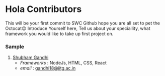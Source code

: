 # Hola Contributors

This will be your first commit to SWC Github hope you are all set to pet the Octocat:wink:
Introduce Yourself here, Tell us about your speciallity, what framework you would like to take up first project on.

### Sample

1. [Shubham Gandhi](https://github.com/aiBotShubham)
   - *Frameworks* : NodeJs, HTML, CSS, React
   - *email* : gandhi18@iitg.ac.in
